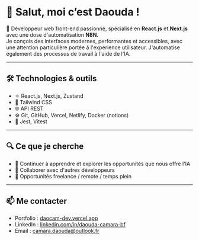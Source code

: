 # 👋 Salut, moi c’est Daouda !

🎯 Développeur web front-end passionné, spécialisé en **React.js** et **Next.js** avec une dose d'automatisation **N8N**.  
Je conçois des interfaces modernes, performantes et accessibles, avec une attention particulière portée à l'expérience utilisateur.
J'automatise également des processus de travail à l'aide de l'IA.

---

## 🛠️ Technologies & outils

- ⚛️ React.js, Next.js, Zustand
- 💅 Tailwind CSS
- 🌐 API REST
- ⚙️ Git, GitHub, Vercel, Netlify, Docker (notions)
- 🧪 Jest, Vitest

---

## 🔍 Ce que je cherche

- 🌱 Continuer à apprendre et explorer les opportunités que nous offre l'IA
- 🤝 Collaborer avec d'autres développeurs
- 💼 Opportunités freelance / remote / temps plein

---

## 📫 Me contacter

- Portfolio : [daocam-dev.vercel.app](https://daocam-dev.vercel.app)
- LinkedIn : [linkedin.com/in/daouda-camara-bf](https://linkedin.com/in/daouda-camara-bf)
- Email : [camara.daouda@outlook.fr](mailto:camara.daouda@outlook.fr)
